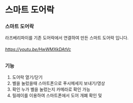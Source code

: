 # 스마트 도어락

### 스마트 도어락
라즈베리파이를 기존 도어락에서 연결하여 만든 스마트 도어락 입니다.
###### https://youtu.be/HwWMXkDAtVc

### 기능
1. 도어락 열기/닫기
2. 벨을 눌렀을때 스마트폰으로 푸시메세지 보내기/영상 
3. 확인 누가 벨을 눌렀는지 카메라로 확인 가능
4. 릴레이를 이용하여 스마트폰에서 도어 개폐 확인 및 


